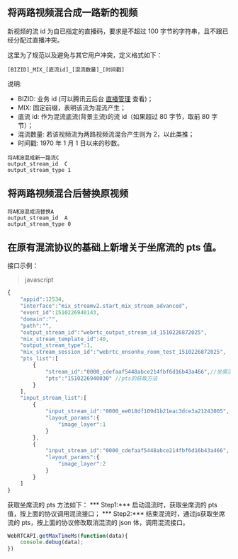 ## 将两路视频混合成一路新的视频
新视频的流 id 为自已指定的直播码，要求是不超过 100 字节的字符串，且不跟已经分配过直播冲突。

这里为了规范以及避免与其它用户冲突，定义格式如下：
```
[BIZID]_MIX_[底流id]_[混流数量]_[时间戳]
```
说明:
- BIZID: 业务 id (可以腾讯云后台 [直播管理](https://console.qcloud.com/live/livecodemanage) 查看)；
- MIX: 固定前缀，表明该流为混流产生；
- 底流 id: 作为混流底流(背景主流)的流 id（如果超过 80 字节，取前 80 字节）；
- 混流数量: 若该视频流为两路视频流混合产生则为 2，以此类推；
- 时间戳: 1970 年 1 月 1 日以来的秒数。

```
将A和B混成新一路流C
output_stream_id  C
output_stream_type 1
```

## 将两路视频混合后替换原视频
```
将A和B混成流替换A
output_stream_id  A
output_stream_type 0
```

##  在原有混流协议的基础上新增关于坐席流的 pts 值。

接口示例：
>javascript
```javascript
{
    "appid":12534,
    "interface":"mix_streamv2.start_mix_stream_advanced",
    "event_id":1510226940143,
    "domain":"",
    "path":"",
    "output_stream_id":"webrtc_output_stream_id_1510226872025",
    "mix_stream_template_id":40,
    "output_stream_type":1,
    "mix_stream_session_id":"webrtc_ensonhu_room_test_1510226872025",
    "pts_list":[
        {
            "stream_id":"0000_cdefaaf5448abce214fbf6d16b43a466",//坐席流id
            "pts":"1510226940030" //pts的获取方法
        }
    ],
    "input_stream_list":[
        {
            "input_stream_id":"0000_ee018df109d1b21eac3dce3a21243005",
            "layout_params":{
                "image_layer":1
            }
        },
        {
            "input_stream_id":"0000_cdefaaf5448abce214fbf6d16b43a466",
            "layout_params":{
                "image_layer":2
            }
        }
    ]
}
```

获取坐席流的 pts 方法如下：
*** Step1:***
 启动混流时，获取坐席流的 pts 值，按上面的协议调用混流接口；
*** Step2:***
结束混流时，通过js获取坐席流的 pts，按上面的协议修改取消混流的 json 体，调用混流接口。
```javascript
WebRTCAPI.getMaxTimeMs(function(data){
    console.debug(data);
})
```

